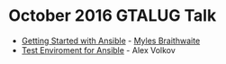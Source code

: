 # October 2016 GTALUG Talk

* [Getting Started with Ansible](./1-getting-started/) - [Myles
    Braithwaite](https://mylesb.ca/)
* [Test Enviroment for Ansible](./2-testing) - Alex Volkov
